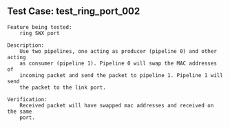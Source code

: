 
Test Case: test_ring_port_002
-----------------------------

    Feature being tested:
        ring SWX port

    Description:
        Use two pipelines, one acting as producer (pipeline 0) and other acting
		as consumer (pipeline 1). Pipeline 0 will swap the MAC addresses of
		incoming packet and send the packet to pipeline 1. Pipeline 1 will send
		the packet to the link port.

    Verification:
        Received packet will have swapped mac addresses and received on the same
		port.

